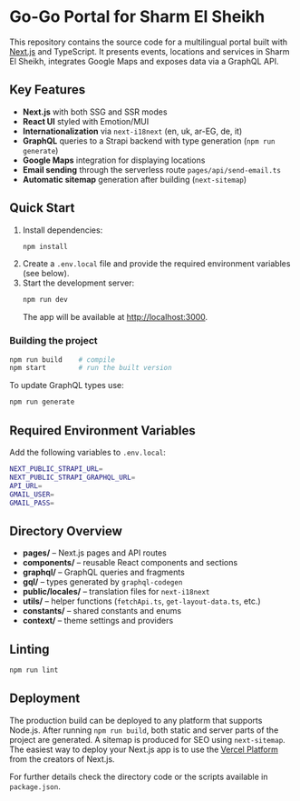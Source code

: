 # Go-Go Portal for Sharm El Sheikh

This repository contains the source code for a multilingual portal built with [Next.js](https://nextjs.org/) and TypeScript. It presents events, locations and services in Sharm El Sheikh, integrates Google Maps and exposes data via a GraphQL API.

## Key Features

- **Next.js** with both SSG and SSR modes
- **React UI** styled with Emotion/MUI
- **Internationalization** via `next-i18next` (en, uk, ar-EG, de, it)
- **GraphQL** queries to a Strapi backend with type generation (`npm run generate`)
- **Google Maps** integration for displaying locations
- **Email sending** through the serverless route `pages/api/send-email.ts`
- **Automatic sitemap** generation after building (`next-sitemap`)

## Quick Start

1. Install dependencies:
   ```bash
   npm install
   ```
2. Create a `.env.local` file and provide the required environment variables (see below).
3. Start the development server:
   ```bash
   npm run dev
   ```
   The app will be available at [http://localhost:3000](http://localhost:3000).

### Building the project

```bash
npm run build    # compile
npm start        # run the built version
```

To update GraphQL types use:
```bash
npm run generate
```

## Required Environment Variables

Add the following variables to `.env.local`:
```bash
NEXT_PUBLIC_STRAPI_URL=
NEXT_PUBLIC_STRAPI_GRAPHQL_URL=
API_URL=
GMAIL_USER=
GMAIL_PASS=
```

## Directory Overview

- **pages/** – Next.js pages and API routes
- **components/** – reusable React components and sections
- **graphql/** – GraphQL queries and fragments
- **gql/** – types generated by `graphql-codegen`
- **public/locales/** – translation files for `next-i18next`
- **utils/** – helper functions (`fetchApi.ts`, `get-layout-data.ts`, etc.)
- **constants/** – shared constants and enums
- **context/** – theme settings and providers

## Linting

```bash
npm run lint
```

## Deployment

The production build can be deployed to any platform that supports Node.js. After running `npm run build`, both static and server parts of the project are generated. A sitemap is produced for SEO using `next-sitemap`.
The easiest way to deploy your Next.js app is to use the [Vercel Platform](https://vercel.com/new?utm_medium=default-template&filter=next.js&utm_source=create-next-app&utm_campaign=create-next-app-readme) from the creators of Next.js.

For further details check the directory code or the scripts available in `package.json`.